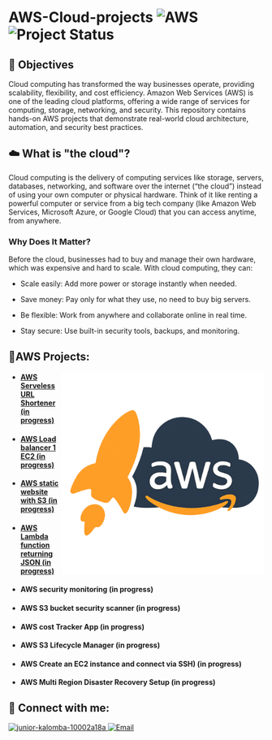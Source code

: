 # AWS-Cloud-projects  ![AWS](https://img.shields.io/badge/Built%20with-AWS-orange?style=flat&logo=amazonaws)![Project Status](https://img.shields.io/badge/status-in--progress-yellow)

## 🎯 Objectives
Cloud computing has transformed the way businesses operate, providing scalability, flexibility, and cost efficiency. Amazon Web Services (AWS) is one of the leading cloud platforms, offering a wide range of services for computing, storage, networking, and security. This repository contains hands-on AWS projects that demonstrate real-world cloud architecture, automation, and security best practices.
 
## ☁️ What is "the cloud"?
Cloud computing is the delivery of computing services like storage, servers, databases, networking, and software over the internet (“the cloud”) instead of using your own computer or physical hardware.
Think of it like renting a powerful computer or service from a big tech company (like Amazon Web Services, Microsoft Azure, or Google Cloud) that you can access anytime, from anywhere.

### Why Does It Matter?
Before the cloud, businesses had to buy and manage their own hardware, which was expensive and hard to scale. With cloud computing, they can:

- Scale easily: Add more power or storage instantly when needed.

- Save money: Pay only for what they use, no need to buy big servers.

- Be flexible: Work from anywhere and collaborate online in real time.

- Stay secure: Use built-in security tools, backups, and monitoring.



## 💼AWS Projects:

<img align="right" alt="Coding" width="400" src="https://github.com/Juniorklb/AWS-Cloud-projects/blob/bb4222fbdf2714632118eca7d47c4d2b55d46952/ChatGPT%20Image%20Apr%2023%2C%202025%2C%2002_14_16%20PM.png">

- <h4><a href="https://github.com/Juniorklb/AWS-Serverless-URL-Shortener">AWS Serveless URL Shortener (in progress)</h4>

- <h4><a href="https://github.com/Juniorklb/Create-a-Load-Balancer-for-a-single-EC2-instance">AWS Load balancer 1 EC2 (in progress)</h4>

- <h4><a href="https://github.com/Juniorklb/Static-website-S3-">AWS static website with S3 (in progress)</h4>

- <h4><a href="https://github.com/Juniorklb/Lambda-function-returning-JSON"> AWS Lambda function returning JSON (in progress)</h4>

- <h4><a "href="https://github.com/Juniorklb/AWS-Security-Monitoring-Dashboard"> AWS security monitoring (in progress)</h4>

- <h4><a "href="https://github.com/Juniorklb/S3-Bucket-Security-Scanner">AWS S3 bucket security scanner (in progress)</h4>

- <h4><a "href="https://github.com/Juniorklb/AWS-Cost-Tracker-App">AWS cost Tracker App (in progress)</h4>

- <h4><a "href="https://github.com/Juniorklb/S3-Lifecycle-Manager">AWS S3 Lifecycle Manager (in progress)</h4>

- <h4><a "href="https://github.com/Juniorklb/AWS-Lambda-File-Virus-Scanner">AWS Create an EC2 instance and connect via SSH) (in progress)</h4>

- <h4><a "href="https://github.com/Juniorklb/Multi-Region-Disaster-Recovery-Setup">AWS Multi Region Disaster Recovery Setup (in progress)</h4>

</b>
<h2>👥 Connect with me:</h2>

<p align="left">
  <a href="https://www.linkedin.com/in/junior-kalomba-10002a18a/" target="_blank">
    <img src="https://raw.githubusercontent.com/rahuldkjain/github-profile-readme-generator/master/src/images/icons/Social/linked-in-alt.svg" alt="junior-kalomba-10002a18a" height="30" width="40"/>  
    
  </a>
  <a href="mailto:jrkalomba@gmail.com" target="_blank">
  <img  src="https://upload.wikimedia.org/wikipedia/commons/4/4e/Mail_%28iOS%29.svg" alt="Email" height="30" width="40"/>
</a>
</p>



[linkedin]: https://linkedin.com/in/Juniorkalomba
